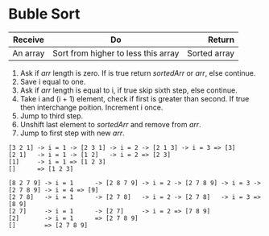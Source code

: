 # Buble Sort

| Receive       | Do                                  | Return       |
| ------------- |:-----------------------------------:| ------------:|
| An array      | Sort from higher to less this array | Sorted array |

1. Ask if *arr* length is zero. If is true return *sortedArr* or *arr*, else continue.
2. Save i equal to one.
3. Ask if *arr* length is equal to i, if true skip sixth step, else continue.
4. Take i and (i + 1) element, check if first is greater than second. If true then interchange poition. Increment i once.
5. Jump to third step.
6. Unshift last element to *sortedArr* and remove from *arr*.
7. Jump to first step with new *arr*.

```
[3 2 1] -> i = 1 -> [2 3 1] -> i = 2 -> [2 1 3] -> i = 3 => [3]
[2 1]   -> i = 1 -> [1 2]   -> i = 2 => [2 3]
[1]     -> i = 1 => [1 2 3]
[]      => [1 2 3]
```
```
[8 2 7 9] -> i = 1      -> [2 8 7 9] -> i = 2 -> [2 7 8 9] -> i = 3 -> [2 7 8 9] -> i = 4 => [9]
[2 7 8]   -> i = 1      -> [2 7 8]   -> i = 2 -> [2 7 8]   -> i = 3 => [8 9]
[2 7]     -> i = 1      -> [2 7]     -> i = 2 => [7 8 9]
[2]       -> i = 1      => [2 7 8 9]
[]        => [2 7 8 9]
```